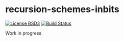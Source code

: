 recursion-schemes-inbits
==========

[![License BSD3][license-badge]][license]
[![Build Status][build-badge]][build-result]

[license-badge]: https://img.shields.io/badge/license-BSD3-green.svg?dummy
[license]: https://github.com/hansroland/recursion-schemes-inbits/blob/master/LICENSE

[build-badge]: https://travis-ci.org/hansroland/recursion-schemes-inbits.svg?branch=master
[build-result]: https://travis-ci.org/hansroland/recursion-schemes-inbits

Work in progress
